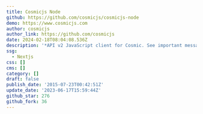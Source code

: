 ```yaml
---
title: Cosmicjs Node
github: https://github.com/cosmicjs/cosmicjs-node
demo: https://www.cosmicjs.com
author: cosmicjs
author_link: https://github.com/cosmicjs
date: 2024-02-18T08:04:08.536Z
description: '*API v2 JavaScript client for Cosmic. See important message in README'
ssg:
  - Nextjs
css: []
cms: []
category: []
draft: false
publish_date: '2015-07-23T00:42:51Z'
update_date: '2023-06-17T15:59:44Z'
github_star: 276
github_fork: 36
---
```

